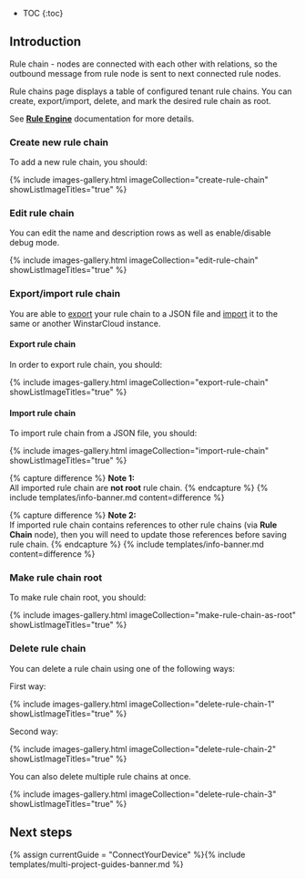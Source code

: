 
* TOC
{:toc}

## Introduction

Rule chain - nodes are connected with each other with relations, so the outbound message from rule node is sent to next connected rule nodes.

Rule chains page displays a table of configured tenant rule chains.
You can create, export/import, delete, and mark the desired rule chain as root.

See [**Rule Engine**](/docs/{{docsPrefix}}user-guide/rule-engine-2-0/re-getting-started/) documentation for more details.

### Create new rule chain

To add a new rule chain, you should:

{% include images-gallery.html imageCollection="create-rule-chain" showListImageTitles="true" %}

### Edit rule chain

You can edit the name and description rows as well as enable/disable debug mode.

{% include images-gallery.html imageCollection="edit-rule-chain" showListImageTitles="true" %}

### Export/import rule chain 

You are able to [export](#export-rule-chain) your rule chain to а JSON file and [import](#import-rule-chain) it to the same or another WinstarCloud instance.

#### Export rule chain 

In order to export rule chain, you should:

{% include images-gallery.html imageCollection="export-rule-chain" showListImageTitles="true" %}

#### Import rule chain

To import rule chain from а JSON file, you should:

{% include images-gallery.html imageCollection="import-rule-chain" showListImageTitles="true" %}

{% capture difference %}
**Note 1:**
<br>
All imported rule chain are **not root** rule chain.
{% endcapture %}
{% include templates/info-banner.md content=difference %}

{% capture difference %}
**Note 2:**
<br>
If imported rule chain contains references to other rule chains (via **Rule Chain** node), then you will need to update those references before saving rule chain.
{% endcapture %}
{% include templates/info-banner.md content=difference %}

### Make rule chain root

To make rule chain root, you should:

{% include images-gallery.html imageCollection="make-rule-chain-as-root" showListImageTitles="true" %}

### Delete rule chain

You can delete a rule chain using one of the following ways:

First way:

{% include images-gallery.html imageCollection="delete-rule-chain-1" showListImageTitles="true" %}

Second way:

{% include images-gallery.html imageCollection="delete-rule-chain-2" showListImageTitles="true" %}

You can also delete multiple rule chains at once.

{% include images-gallery.html imageCollection="delete-rule-chain-3" showListImageTitles="true" %}

## Next steps

{% assign currentGuide = "ConnectYourDevice" %}{% include templates/multi-project-guides-banner.md %}